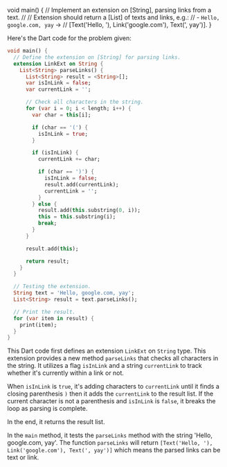 void main() {
  // Implement an extension on [String], parsing links from a text.
  //
  // Extension should return a [List] of texts and links, e.g.:
  // - `Hello, google.com, yay` ->
  //   [Text('Hello, '), Link('google.com'), Text(', yay')].
}


Here's the Dart code for the problem given:

```dart
void main() {
  // Define the extension on [String] for parsing links.
  extension LinkExt on String {
    List<String> parseLinks() {
      List<String> result = <String>[];
      var isInLink = false;
      var currentLink = '';

      // Check all characters in the string.
      for (var i = 0; i < length; i++) {
        var char = this[i];

        if (char == '(') {
          isInLink = true;
        }

        if (isInLink) {
          currentLink += char;

          if (char == ')') {
            isInLink = false;
            result.add(currentLink);
            currentLink = '';
          }
        } else {
          result.add(this.substring(0, i));
          this = this.substring(i);
          break;
        }
      }

      result.add(this);

      return result;
    }
  }

  // Testing the extension.
  String text = 'Hello, google.com, yay';
  List<String> result = text.parseLinks();

  // Print the result.
  for (var item in result) {
    print(item);
  }
}
```

This Dart code first defines an extension `LinkExt` on `String` type. This extension provides a new method `parseLinks` that checks all characters in the string. It utilizes a flag `isInLink` and a string `currentLink` to track whether it's currently within a link or not.

When `isInLink` is `true`, it's adding characters to `currentLink` until it finds a closing parenthesis `)` then it adds the `currentLink` to the result list. If the current character is not a parenthesis and `isInLink` is `false`, it breaks the loop as parsing is complete.

In the end, it returns the result list.

In the `main` method, it tests the `parseLinks` method with the string 'Hello, google.com, yay'. The function `parseLinks` will return `[Text('Hello, '), Link('google.com'), Text(', yay')]` which means the parsed links can be text or link.